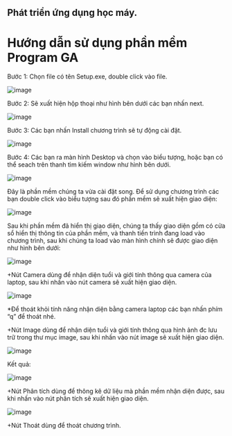 ## Phát triển ứng dụng học máy.

# Hướng dẫn sử dụng phần mềm Program GA

Bước 1: Chọn file có tên Setup.exe, double click vào file.

 ![image](https://user-images.githubusercontent.com/73278567/198585782-fb994fc7-e8d9-46d4-8ef1-bae2385f97fe.png)

Bước 2: Sẽ xuất hiện hộp thoại như hình bên dưới các bạn nhấn next.

 ![image](https://user-images.githubusercontent.com/73278567/198585815-fc511dba-0f90-44f2-9844-28904892726f.png)

Bước 3: Các bạn nhấn Install chương trình sẽ tự động cài đặt.
 
 ![image](https://user-images.githubusercontent.com/73278567/198585983-5efb7de0-7c21-40c0-9369-d69d45cd223b.png)

Bước 4: Các bạn ra màn hình Desktop và chọn vào biểu tượng, hoặc bạn có thể seach trên thanh tìm kiếm window như hình bên dưới.

![image](https://user-images.githubusercontent.com/73278567/198586024-33b25526-b111-48be-bcae-0da72f37f732.png)

Đây là phần mềm chúng ta vừa cài đặt song.
Để sử dụng chương trình các bạn double click vào biểu tượng sau đó phần mềm sẽ xuất hiện giao diện:

![image](https://user-images.githubusercontent.com/73278567/203215074-f662412b-0b53-456f-9b67-b3d05b571511.png)

 
Sau khi phần mềm đã hiển thị giao diện, chúng ta thấy giao diện gồm có cửa sổ hiển thị thông tin của phần mềm, và thanh tiến trình đang load vào chương trình, sau khi chúng ta load vào màn hình chính sẽ được giao diện như hình bên dưới:
 
 ![image](https://user-images.githubusercontent.com/73278567/198586137-e9d057fb-9568-4dab-bd8e-7f24c3ef1c53.png)

+Nút Camera dùng để nhận diện tuổi và giới tính thông qua camera của laptop, sau khi nhấn vào nút camera sẽ xuất hiện giao diện.
 
 ![image](https://user-images.githubusercontent.com/73278567/198586186-3faa0001-3e53-488d-9dca-b8819d744f9c.png)

*Để thoát khỏi tính năng nhận diện bằng camera laptop các bạn nhấn phím “q” để thoát nhé.

+Nút Image dùng để nhận diện tuổi và giới tính thông qua hình ảnh đc lưu trữ trong thư mục image, sau khi nhấn vào nút image sẽ xuất hiện giao diện.

 ![image](https://user-images.githubusercontent.com/73278567/198586218-8ff28f2f-1db9-4b23-854d-b283701fe928.png)


Kết quả:

![image](https://user-images.githubusercontent.com/73278567/198586268-979fd9a8-1615-4f8f-8ad9-bdeee3c681bf.png)

+Nút Phân tích dùng để thông kê dữ liệu mà phần mềm nhận diện được, sau khi nhấn vào nút phân tích sẽ xuất hiện giao diện.
 
 ![image](https://user-images.githubusercontent.com/73278567/198586311-c39023ad-2b94-4db9-8764-fb08f82712cf.png)

+Nút Thoát dùng để thoát chương trình.
